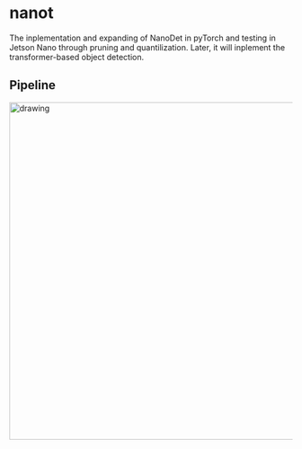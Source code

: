 # nanot
The inplementation and expanding of NanoDet in pyTorch and testing in Jetson Nano through pruning and quantilization. Later, it will inplement the transformer-based object detection.
## Pipeline

<img src="https://user-images.githubusercontent.com/56122053/121630362-97373f80-caaf-11eb-9b76-ac65bfe16f66.png" alt="drawing" width="600"/>
